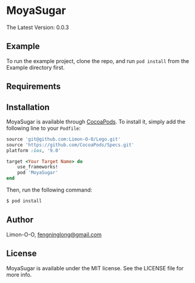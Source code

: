# MoyaSugar

The Latest Version: 0.0.3

## Example

To run the example project, clone the repo, and run `pod install` from the Example directory first.

## Requirements

## Installation

MoyaSugar is available through [CocoaPods](http://cocoapods.org). To install
it, simply add the following line to your `Podfile`:

```ruby
source 'git@github.com:Limon-O-O/Lego.git'
source 'https://github.com/CocoaPods/Specs.git'
platform :ios, '9.0'

target <Your Target Name> do
	use_frameworks!
    pod 'MoyaSugar'
end
```

Then, run the following command:

```bash
$ pod install
```

## Author

Limon-O-O, fengninglong@gmail.com

## License

MoyaSugar is available under the MIT license. See the LICENSE file for more info.


